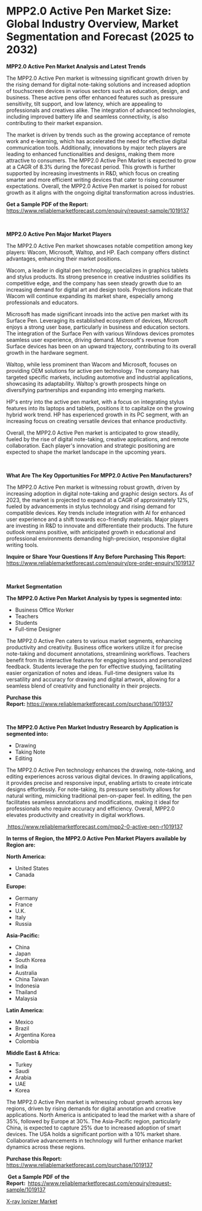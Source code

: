 <p><h1>MPP2.0 Active Pen Market Size: Global Industry Overview, Market Segmentation and Forecast (2025 to 2032)</h1></p><p><strong>MPP2.0 Active Pen Market Analysis and Latest Trends</strong></p>
<p><p>The MPP2.0 Active Pen market is witnessing significant growth driven by the rising demand for digital note-taking solutions and increased adoption of touchscreen devices in various sectors such as education, design, and business. These active pens offer enhanced features such as pressure sensitivity, tilt support, and low latency, which are appealing to professionals and creatives alike. The integration of advanced technologies, including improved battery life and seamless connectivity, is also contributing to their market expansion.</p><p>The market is driven by trends such as the growing acceptance of remote work and e-learning, which has accelerated the need for effective digital communication tools. Additionally, innovations by major tech players are leading to enhanced functionalities and designs, making them more attractive to consumers. The MPP2.0 Active Pen Market is expected to grow at a CAGR of 8.3% during the forecast period. This growth is further supported by increasing investments in R&D, which focus on creating smarter and more efficient writing devices that cater to rising consumer expectations. Overall, the MPP2.0 Active Pen market is poised for robust growth as it aligns with the ongoing digital transformation across industries.</p></p>
<p><strong>Get a Sample PDF of the Report:&nbsp;</strong> <a href="https://www.reliablemarketforecast.com/enquiry/request-sample/1019137?utm_campaign=2803&utm_medium=2&utm_source=Github&utm_content=ia&utm_term=21032025&utm_id=mpp20-active-pen">https://www.reliablemarketforecast.com/enquiry/request-sample/1019137</a></p>
<p>&nbsp;</p>
<p><strong>MPP2.0 Active Pen Major Market Players</strong></p>
<p><p>The MPP2.0 Active Pen market showcases notable competition among key players: Wacom, Microsoft, Waltop, and HP. Each company offers distinct advantages, enhancing their market positions.</p><p>Wacom, a leader in digital pen technology, specializes in graphics tablets and stylus products. Its strong presence in creative industries solidifies its competitive edge, and the company has seen steady growth due to an increasing demand for digital art and design tools. Projections indicate that Wacom will continue expanding its market share, especially among professionals and educators.</p><p>Microsoft has made significant inroads into the active pen market with its Surface Pen. Leveraging its established ecosystem of devices, Microsoft enjoys a strong user base, particularly in business and education sectors. The integration of the Surface Pen with various Windows devices promotes seamless user experience, driving demand. Microsoft's revenue from Surface devices has been on an upward trajectory, contributing to its overall growth in the hardware segment.</p><p>Waltop, while less prominent than Wacom and Microsoft, focuses on providing OEM solutions for active pen technology. The company has targeted specific markets, including automotive and industrial applications, showcasing its adaptability. Waltop's growth prospects hinge on diversifying partnerships and expanding into emerging markets.</p><p>HP's entry into the active pen market, with a focus on integrating stylus features into its laptops and tablets, positions it to capitalize on the growing hybrid work trend. HP has experienced growth in its PC segment, with an increasing focus on creating versatile devices that enhance productivity.</p><p>Overall, the MPP2.0 Active Pen market is anticipated to grow steadily, fueled by the rise of digital note-taking, creative applications, and remote collaboration. Each player's innovation and strategic positioning are expected to shape the market landscape in the upcoming years.</p></p>
<p>&nbsp;</p>
<p><strong>What Are The Key Opportunities For MPP2.0 Active Pen Manufacturers?</strong></p>
<p><p>The MPP2.0 Active Pen market is witnessing robust growth, driven by increasing adoption in digital note-taking and graphic design sectors. As of 2023, the market is projected to expand at a CAGR of approximately 12%, fueled by advancements in stylus technology and rising demand for compatible devices. Key trends include integration with AI for enhanced user experience and a shift towards eco-friendly materials. Major players are investing in R&D to innovate and differentiate their products. The future outlook remains positive, with anticipated growth in educational and professional environments demanding high-precision, responsive digital writing tools.</p></p>
<p><strong>Inquire or Share Your Questions If Any Before Purchasing This Report:</strong> <a href="https://www.reliablemarketforecast.com/enquiry/pre-order-enquiry/1019137?utm_campaign=2803&utm_medium=2&utm_source=Github&utm_content=ia&utm_term=21032025&utm_id=mpp20-active-pen">https://www.reliablemarketforecast.com/enquiry/pre-order-enquiry/1019137</a></p>
<p>&nbsp;</p>
<p><strong>Market Segmentation</strong></p>
<p><strong>The MPP2.0 Active Pen Market Analysis by types is segmented into:</strong></p>
<p><ul><li>Business Office Worker</li><li>Teachers</li><li>Students</li><li>Full-time Designer</li></ul></p>
<p><p>The MPP2.0 Active Pen caters to various market segments, enhancing productivity and creativity. Business office workers utilize it for precise note-taking and document annotations, streamlining workflows. Teachers benefit from its interactive features for engaging lessons and personalized feedback. Students leverage the pen for effective studying, facilitating easier organization of notes and ideas. Full-time designers value its versatility and accuracy for drawing and digital artwork, allowing for a seamless blend of creativity and functionality in their projects.</p></p>
<p><strong>Purchase this Report:&nbsp;</strong><a href="https://www.reliablemarketforecast.com/purchase/1019137?utm_campaign=2803&utm_medium=2&utm_source=Github&utm_content=ia&utm_term=21032025&utm_id=mpp20-active-pen">https://www.reliablemarketforecast.com/purchase/1019137</a></p>
<p>&nbsp;</p>
<p><strong>The MPP2.0 Active Pen Market Industry Research by Application is segmented into:</strong></p>
<p><ul><li>Drawing</li><li>Taking Note</li><li>Editing</li></ul></p>
<p><p>The MPP2.0 Active Pen technology enhances the drawing, note-taking, and editing experiences across various digital devices. In drawing applications, it provides precise and responsive input, enabling artists to create intricate designs effortlessly. For note-taking, its pressure sensitivity allows for natural writing, mimicking traditional pen-on-paper feel. In editing, the pen facilitates seamless annotations and modifications, making it ideal for professionals who require accuracy and efficiency. Overall, MPP2.0 elevates productivity and creativity in digital workflows.</p></p>
<p><a href="https://www.reliablemarketforecast.com/mpp2-0-active-pen-r1019137?utm_campaign=2803&utm_medium=2&utm_source=Github&utm_content=ia&utm_term=21032025&utm_id=mpp20-active-pen">&nbsp;https://www.reliablemarketforecast.com/mpp2-0-active-pen-r1019137</a></p>
<p><strong>In terms of Region, the MPP2.0 Active Pen Market Players available by Region are:</strong></p>
<p>
    <p> <strong> North America: </strong>
        <ul>
            <li>United States</li>
            <li>Canada</li>
        </ul>
        </p> 
    <p> <strong> Europe: </strong>
        <ul>
            <li>Germany</li>
            <li>France</li>
            <li>U.K.</li>
            <li>Italy</li>
            <li>Russia</li>
        </ul>
        </p> 
    <p> <strong> Asia-Pacific: </strong>
        <ul>
            <li>China</li>
            <li>Japan</li>
            <li>South Korea</li>
            <li>India</li>
            <li>Australia</li>
            <li>China Taiwan</li>
            <li>Indonesia</li>
            <li>Thailand</li>
            <li>Malaysia</li>
        </ul>
        </p> 
    <p> <strong> Latin America: </strong>
        <ul>
            <li>Mexico</li>
            <li>Brazil</li>
            <li>Argentina Korea</li>
            <li>Colombia</li>
        </ul>
        </p> 
    <p> <strong> Middle East & Africa: </strong>
        <ul>
            <li>Turkey</li>
            <li>Saudi</li>
            <li>Arabia</li>
            <li>UAE</li>
            <li>Korea</li>
        </ul>
    </p>
    </p>
<p><p>The MPP2.0 Active Pen market is witnessing robust growth across key regions, driven by rising demands for digital annotation and creative applications. North America is anticipated to lead the market with a share of 35%, followed by Europe at 30%. The Asia-Pacific region, particularly China, is expected to capture 25% due to increased adoption of smart devices. The USA holds a significant portion with a 10% market share. Collaborative advancements in technology will further enhance market dynamics across these regions.</p></p>
<p><strong>Purchase this Report: </strong><a href="https://www.reliablemarketforecast.com/purchase/1019137?utm_campaign=2803&utm_medium=2&utm_source=Github&utm_content=ia&utm_term=21032025&utm_id=mpp20-active-pen">https://www.reliablemarketforecast.com/purchase/1019137</a></p>
<p>&nbsp;<strong>Get a Sample PDF of the Report:&nbsp;&nbsp;</strong><a href="https://www.reliablemarketforecast.com/enquiry/request-sample/1019137?utm_campaign=2803&utm_medium=2&utm_source=Github&utm_content=ia&utm_term=21032025&utm_id=mpp20-active-pen">https://www.reliablemarketforecast.com/enquiry/request-sample/1019137</a></p>
<p><strong></strong></p>
<p><p><a href="https://github.com/arneslullapq/Market-Research-Report-List-1/blob/main/x-ray-ionizer-market.md?utm_campaign=2803&utm_medium=2&utm_source=Github&utm_content=ia&utm_term=21032025&utm_id=mpp20-active-pen">X-ray Ionizer Market</a></p></p>